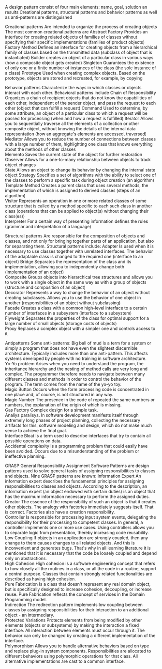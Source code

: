 A design pattern consist of four main elements: name, goal, solution an results
Creational patterns, structural patterns and behavior patterns as well as anti-patterns are distinguished

Creational patterns 
  Are intended to organize the process of creating objects
  The most common creational patterns are
    Abstract Factory
      Provides an interface for creating related objects of families of classes without specifying their specific implementations (families of product objects)
    Factory Method 
      Defines an interface for creating objects from a hierarchical family of classes based on the transmitted data (subclass of object that is instantiated)
    Builder
      creates an object of a particular class in various ways (how a composite object gets created)
    Singleton
      Guarantees the existence of only one or a finite number of instances of the class (the sole instance of a class)
    Prototype 
      Used when creating complex objects. Based on the prototype, objects are stored and recreated, for example, by copying

Behavior patterns
  Characterize the ways in which classes or objects interact with each other. 
  Behavioral patterns include
    Chain of Responsibility 
      Organizes a chain of recipient objects that do not know the capabilities of each other, independent of the sender object, 
      and pass the request to each other (object that can fulfill a request)
    Command 
      Used to determine, by some attribute, an object of a particular class to which a request will be passed for processing (when and how a request is fulfilled)
    Iterator
      Allows you to sequentially traverse all the elements of a collection or other composite object, 
      without knowing the details of the internal data representation (how an aggregate's elements are accessed, traversed)      
    Mediator
      Allows you to reduce the number of connections between classes with a large number of them, 
      highlighting one class that knows everything about the methods of other classes     
    Memento 
      Saves the current state of the object for further restoration    
    Observer 
      Allows for a one-to-many relationship between objects to track object changes     
    State 
      Allows an object to change its behavior by changing the internal state object
    Strategy 
      Specifies a set of algorithms with the ability to select one of the classes to perform a specific task during object creation (an algorithm)     
    Template Method 
      Creates a parent class that uses several methods, the implementation of which is assigned to derived classes (steps of an algorithm)    
    Visitor
      Represents an operation in one or more related classes of some structure that is called by a method specific 
      to each such class in another class (operations that can be applied to object(s) without changing their class(es))   
    Interpreter
      For a certain way of presenting information defines the rules (grammar and interpretation of a language)

Structural patterns 
  Are responsible for the composition of objects and classes, and not only for bringing together parts of an application, 
    but also for separating them. 
  Structural patterns include:
    Adapter 
      Is used when it is necessary to use classes together with unrelated interfaces. 
      The behavior of the adaptable class is changed to the required one (interface to an object)
    Bridge 
      Separates the representation of the class and its implementation, 
      allowing you to independently change both (implementation of an object)     
    Composite 
      Groups objects into hierarchical tree structures and allows you to work with a single object in the same way as with a group of objects (structure and composition of an object)     
    Decorator 
      Represents a way to change the behavior of an object without creating subclasses. 
      Allows you to use the behavior of one object in another (responsibilities of an object without subclassing)    
    Facade 
      Creates a class with a common high-level interface to a certain number of interfaces in a subsystem (interface to a subsystem)     
    Flyweight 
      Separates the properties of the class for optimal support for a large number of small objects (storage costs of objects)   
    Proxy 
      Replaces a complex object with a simpler one and controls access to it

Antipatterns
  Some anti-patterns:
    Big ball of mud
      Is a term for a system or simply a program that does not have even the slightest discernible architecture. 
      Typically includes more than one anti-pattern. 
      This affects systems developed by people with no training in software architecture.       
    Yo-Yo problem
      Arises when you need to understand the program, the inheritance hierarchy and the nesting of method calls are very long and complex. 
      The programmer therefore needs to navigate between many different classes and methods in order to control the behavior of the program. 
      The term comes from the name of the yo-yo toy.      
    Magic Button
      Occurs when the form processing code is concentrated in one place and, of course, is not structured in any way.      
    Magic Number 
      The presence in the code of repeated the same numbers or numbers, the explanation of the origin of which is missing.     
    Gas Factory 
      Complex design for a simple task.      
    Analiys paralisys. 
      In software development manifests itself through extremely long phases of project planning, collecting the necessary artifacts for this, 
      software modeling and design, which do not make much sense to achieve the final goal.       
    Interface Bloat
      Is a term used to describe interfaces that try to contain all possible operations on data.      
    Accidental complexity 
      Is a programming problem that could easily have been avoided. Occurs due to a misunderstanding of the problem or ineffective planning.

GRASP
  General Responsibility Assignment Software Patterns are design patterns used to solve general tasks of assigning responsibilities 
  to classes and objects.
  Nine GRASP patterns are known:
    Information Expert 
      An information expert describes the fundamental principles for assigning responsibilities to classes and objects. 
      According to the description, an information expert (an object endowed with certain duties) is an object that has the maximum information necessary to perform the assigned duties.
    Creator 
      The essence of the responsibility of such an object is that it creates other objects. 
      The analogy with factories immediately suggests itself. That is correct. Factories also have a creation responsibility.     
    Controller
      Is responsible for processing input system events, delegating the responsibility for their processing to competent classes. 
      In general, a controller implements one or more use cases. Using controllers allows you to separate logic from presentation, thereby increasing code reusability.    
    Low Coupling 
      If objects in an application are strongly coupled, then any change to them causes changes to all related objects. 
      And this is inconvenient and generates bugs.
      That's why in all learning literature it is mentioned that it is necessary that the code be loosely coupled and depend only on abstractions.    
    High Cohesion 
      High cohesion is a software engineering concept that refers to how closely all the routines in a class, or all the code in a routine, 
      support a central purpose. Classes that contain strongly related functionalities are described as having high cohesion.    
    Pure Fabrication 
      Is a class that doesn't represent any real domain object, but is specifically designed to increase cohesion, decoupling, or increase reuse. 
      Pure Fabrication reflects the concept of services in the Domain Programming model.    
    Indirection 
      The redirection pattern implements low coupling between classes by assigning responsibilities for their interaction to an additional object - an intermediary.    
    Protected Variations 
      Protects elements from being modified by other elements (objects or subsystems) by making the interaction a fixed interface. 
      All interaction between elements must occur through it. The behavior can only be changed by creating a different implementation of the interface.    
    Polymorphism 
      Allows you to handle alternative behaviors based on type and replace plug-in system components. 
      Responsibilities are allocated to different behaviors using polymorphic operations for that class. 
      All alternative implementations are cast to a common interface.